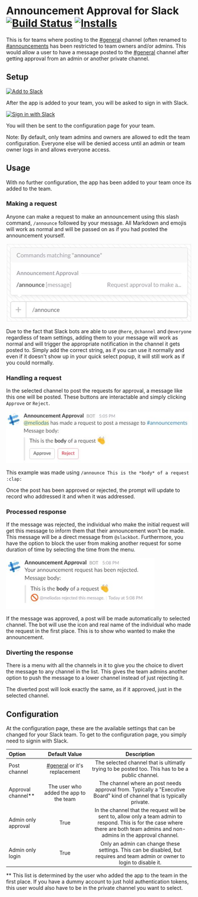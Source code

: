 # Announcement Approval for Slack [![Build Status](https://travis-ci.org/raveious/slack-announcement-approval.svg?branch=master)](https://travis-ci.org/raveious/slack-announcement-approval) [![Installs](https://slack-announcement-approval.herokuapp.com/badge/installs)](https://slack-announcement-approval.herokuapp.com/)

This is for teams where posting to the [#general][1] channel (often renamed to [#announcements][2] has been restricted to team owners and/or admins. This would allow a user to have a message posted to the [#general][1] channel after getting approval from an admin or another private channel.

## Setup

<a href="https://slack.com/oauth/authorize?scope=commands,channels:read,groups:read,users:read,chat:write:bot&client_id=19225015925.110455013810&state=appAdded"><img alt="Add to Slack" height="40" width="139" src="https://platform.slack-edge.com/img/add_to_slack.png" srcset="https://platform.slack-edge.com/img/add_to_slack.png 1x, https://platform.slack-edge.com/img/add_to_slack@2x.png 2x" /></a>

After the app is added to your team, you will be asked to sign in with Slack.

<a href="https://slack.com/oauth/authorize?scope=identity.basic,identity.team&client_id=19225015925.110455013810&state=resumeSignIn"><img alt="Sign in with Slack" height="40" width="172" src="https://platform.slack-edge.com/img/sign_in_with_slack.png" srcset="https://platform.slack-edge.com/img/sign_in_with_slack.png 1x, https://platform.slack-edge.com/img/sign_in_with_slack@2x.png 2x" /></a>

You will then be sent to the configuration page for your team.

Note: By default, only team admins and owners are allowed to edit the team configuration. Everyone else will be denied access until an admin or team owner logs in and allows everyone access.

## Usage

With no further configuration, the app has been added to your team once its added to the team.

### Making a request

Anyone can make a request to make an announcement using this slash command, `/announce` followed by your message. All Markdown and emojis will work as normal and will be passed on as if you had posted the announcement yourself.

![Slash command definition](website/static/slash_command.jpg)

Due to the fact that Slack bots are able to use `@here`, `@channel` and `@everyone` regardless of team settings, adding them to your message will work as normal and will trigger the appropriate notification in the channel it gets posted to. Simply add the correct string, as if you can use it normally and even if it doesn't show up in your quick select popup, it will still work as if you could normally.

### Handling a request

In the selected channel to post the requests for approval, a message like this one will be posted. These buttons are interactable and simply clicking `Approve` or `Reject`.

![Button prompt](website/static/button_prompt.jpg)

This example was made using `/announce This is the *body* of a request :clap:`

Once the post has been approved or rejected, the prompt will update to record who addressed it and when it was addressed.

### Processed response

If the message was rejected, the individual who make the initial request will get this message to inform them that their announcement won't be made. This message will be a direct message from `@slackbot`. Furthermore, you have the option to block the user from making another request for some duration of time by selecting the time from the menu.

![Rejected](website/static/rejected.jpg)

If the message was approved, a post will be made automatically to selected channel. The bot will use the icon and real name of the individual who made the request in the first place. This is to show who wanted to make the announcement.

### Diverting the response

There is a menu with all the channels in it to give you the choice to divert the message to any channel in the list. This gives the team admins another option to push the message to a lower channel instead of just rejecting it.

The diverted post will look exactly the same, as if it approved, just in the selected channel.

## Configuration

At the configuration page, these are the available settings that can be changed for your Slack team. To get to the configuration page, you simply need to signin with Slack.

Option | Default Value | Description
:---|:---:|:---:
Post channel | [#general][1] or it's replacement | The selected channel that is ultimatly trying to be posted too. This has to be a public channel.
Approval channel** | The user who added the app to the team | The channel where an post needs approval from. Typically a "Executive Board" kind of channel that is typically private.
Admin only approval | True | In the channel that the request will be sent to, allow only a team admin to respond. This is for the case where there are both team admins and non-admins in the approval channel.
Admin only login | True | Only an admin can change these settings. This can be disabled, but requires and team admin or owner to login to disable it.

** This list is determined by the user who added the app to the team in the first place. If you have a dummy account to just hold authentication tokens, this user would also have to be in the private channel you want to select.

[1]: https://my.slack.com/messages/general/ "#general"
[2]: https://my.slack.com/messages/announcements/ "#announcements"
[3]: https://slack.com/oauth/authorize?scope=identity.basic,identity.team&client_id=19225015925.110455013810&state=resumeSignIn "signin"
